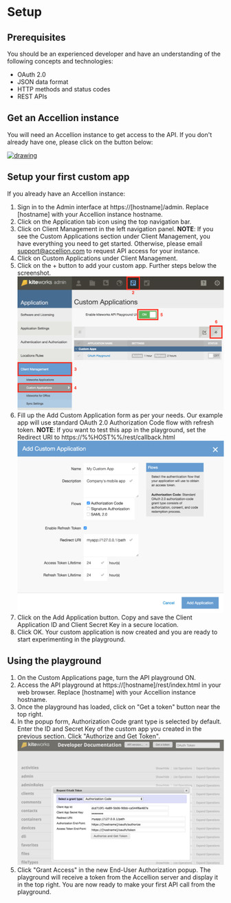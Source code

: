 # Setup

## Prerequisites
You should be an experienced developer and have an understanding of the following concepts and technologies:

* OAuth 2.0
* JSON data format
* HTTP methods and status codes
* REST APIs

## Get an Accellion instance
You will need an Accellion instance to get access to the API. If you don't already have one, please click on the button below:

<a href="https://info.accellion.com/demo-request?ref=api-guide-setup" target="_blank"><img src="images/get-a-demo.png" alt="drawing" width="90px"/></a>

## Setup your first custom app
If you already have an Accellion instance:

1. Sign in to the Admin interface at https://[hostname]/admin. Replace [hostname] with your Accellion instance hostname.
2. Click on the Application tab icon using the top navigation bar.
3. Click on Client Management in the left navigation panel. **NOTE**: If you see the Custom Applications section under Client Management, you have everything you need to get started. Otherwise, please email <support@accellion.com> to request API access for your instance.
4. Click on Custom Applications under Client Management.
5. Click on the + button to add your custom app. Further steps below the screenshot.
![](../images/navigation-custom-apps.png)
6. Fill up the Add Custom Application form as per your needs. Our example app will use standard OAuth 2.0 Authorization Code flow with refresh token. **NOTE**: If you want to test this app in the playground, set the Redirect URI to https://%%HOST%%/rest/callback.html
![](../images/custom-app-form.png)
7. Click on the Add Application button. Copy and save the Client Application ID and Client Secret Key in a secure location.
8. Click OK. Your custom application is now created and you are ready to start experimenting in the playground.

## Using the playground
1. On the Custom Applications page, turn the API playground ON.
2. Access the API playground at https://[hostname]/rest/index.html in your web browser. Replace [hostname] with your Accellion instance hostname.
3. Once the playground has loaded, click on "Get a token" button near the top right.
4. In the popup form, Authorization Code grant type is selected by default. Enter the ID and Secret Key of the custom app you created in the previous section. Click "Authorize and Get Token".
![](../images/playground-get-token.png)
5. Click "Grant Access" in the new End-User Authorization popup. The playground will receive a token from the Accellion server and display it in the top right. You are now ready to make your first API call from the playground.
